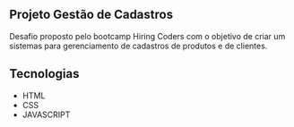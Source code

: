 ## Projeto Gestão de Cadastros
Desafio proposto pelo bootcamp Hiring Coders com o objetivo de criar um sistemas para gerenciamento de cadastros de produtos e  de clientes.

## Tecnologias
- HTML
- CSS
- JAVASCRIPT
